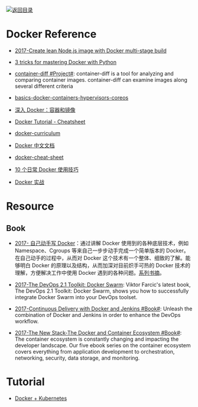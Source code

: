 [![返回目录](https://parg.co/UGo)](https://parg.co/b4z)

# Docker Reference

* [2017-Create lean Node.js image with Docker multi-stage build](https://codefresh.io/blog/node_docker_multistage/)

* [3 tricks for mastering Docker with Python](https://hackernoon.com/3-tricks-for-mastering-docker-with-python-99876412348d?source=reading_list---------6-1---------)

* [container-diff #Project#](https://github.com/GoogleCloudPlatform/container-diff): container-diff is a tool for analyzing and comparing container images. container-diff can examine images along several different criteria

- [basics-docker-containers-hypervisors-coreos](http://etherealmind.com/basics-docker-containers-hypervisors-coreos/)

- [深入 Docker：容器和镜像](http://segmentfault.com/a/1190000002766882)

- [Docker Tutorial - Cheatsheet](https://gist.github.com/botchagalupe/53695f50eebbd3eaa9aa)

- [docker-curriculum](https://github.com/prakhar1989/docker-curriculum)

- [Docker 中文文档](https://github.com/widuu/chinese_docker)

* [docker-cheat-sheet](https://github.com/wsargent/docker-cheat-sheet#images)

* [10 个日常 Docker 使用技巧](https://xiequan.info/10%E4%B8%AA%E6%97%A5%E5%B8%B8%E4%BD%BF%E7%94%A8docker%E4%BD%BF%E7%94%A8%E6%8A%80%E5%B7%A7/)

- [Docker 实战](http://dockerpool.com/static/books/docker_practice/introduction/README.html)

# Resource

## Book

* [2017- 自己动手写 Docker](http://www.phei.com.cn/module/goods/wssd_content.jsp?bookid=50014)：通过讲解 Docker 使用到的各种底层技术，例如 Namespace、Cgroups 等来自己一步步动手完成一个简单版本的 Docker。在自己动手的过程中，从而对 Docker 这个技术有一个整体、细致的了解。能够明白 Docker 的原理以及结构，从而加深对目前炽手可热的 Docker 技术的理解，方便解决工作中使用 Docker 遇到的各种问题。[系列书摘](https://yq.aliyun.com/articles/64928)。

* [2017-The DevOps 2.1 Toolkit: Docker Swarm](https://parg.co/bjC): Viktor Farcic's latest book, The DevOps 2.1 Toolkit: Docker Swarm, shows you how to successfully integrate Docker Swarm into your DevOps toolset.

* [2017-Continuous Delivery with Docker and Jenkins #Book#](https://parg.co/UrV): Unleash the combination of Docker and Jenkins in order to enhance the DevOps workflow.

* [2017-The New Stack-The Docker and Container Ecosystem #Book#](https://thenewstack.io/ebooks/): The container ecosystem is constantly changing and impacting the developer landscape. Our five ebook series on the container ecosystem covers everything from application development to orchestration, networking, security, data storage, and monitoring.

# Tutorial

* [Docker + Kubernetes](https://parg.co/UVt)
